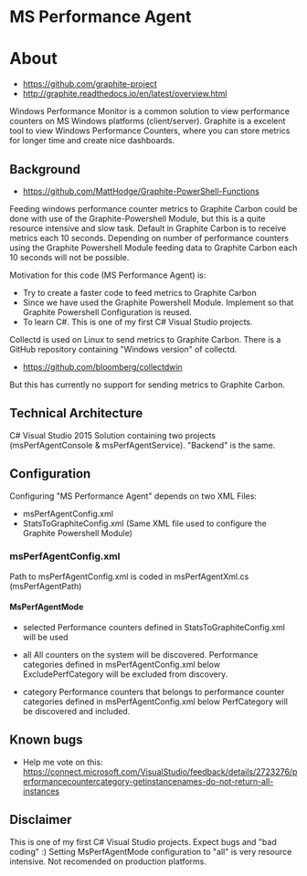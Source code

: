 # MS Performance Agent #

# About #

- https://github.com/graphite-project
- http://graphite.readthedocs.io/en/latest/overview.html

Windows Performance Monitor is a common solution to view performance counters on MS Windows platforms (client/server).
Graphite is a excelent tool to view Windows Performance Counters, where you can store metrics for longer time and create nice dashboards.

## Background ##

- https://github.com/MattHodge/Graphite-PowerShell-Functions

Feeding windows performance counter metrics to Graphite Carbon could be done with use of the Graphite-Powershell Module, but this is a quite resource intensive and slow task.
Default in Graphite Carbon is to receive metrics each 10 seconds. Depending on number of performance counters using the Graphite Powershell Module feeding data to Graphite Carbon each 10 seconds will not be possible.

Motivation for this code (MS Performance Agent) is:
- Try to create a faster code to feed metrics to Graphite Carbon
- Since we have used the Graphite Powershell Module. Implement so that Graphite Powershell Configuration is reused.
- To learn C#. This is one of my first C# Visual Studio projects. 

Collectd is used on Linux to send metrics to Graphite Carbon. There is a GitHub repository containing "Windows version" of collectd.
- https://github.com/bloomberg/collectdwin

But this has currently no support for sending metrics to Graphite Carbon.

## Technical Architecture ##

C# Visual Studio 2015 Solution containing two projects (msPerfAgentConsole & msPerfAgentService).
"Backend" is the same.

## Configuration ##

Configuring "MS Performance Agent" depends on two XML Files:
- msPerfAgentConfig.xml
- StatsToGraphiteConfig.xml (Same XML file used to configure the Graphite Powershell Module)

### msPerfAgentConfig.xml ###

Path to msPerfAgentConfig.xml is coded in msPerfAgentXml.cs (msPerfAgentPath)

#### MsPerfAgentMode ####

- selected
Performance counters defined in StatsToGraphiteConfig.xml will be used

- all
All counters on the system will be discovered. Performance categories defined in msPerfAgentConfig.xml below ExcludePerfCategory will be excluded from discovery.

- category
Performance counters that belongs to performance counter categories defined in msPerfAgentConfig.xml below PerfCategory will be discovered and included.


## Known bugs ##

- Help me vote on this: https://connect.microsoft.com/VisualStudio/feedback/details/2723276/performancecountercategory-getinstancenames-do-not-return-all-instances

## Disclaimer ##

This is one of my first C# Visual Studio projects. Expect bugs and "bad coding" :)
Setting MsPerfAgentMode configuration to "all" is very resource intensive. Not recomended on production platforms.
